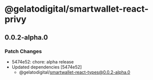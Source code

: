 # @gelatodigital/smartwallet-react-privy

## 0.0.2-alpha.0

### Patch Changes

- 5474e52: chore: alpha release
- Updated dependencies [5474e52]
  - @gelatodigital/smartwallet-react-types@0.0.2-alpha.0
